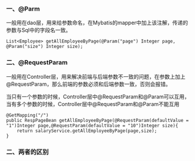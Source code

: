 
### 一、@Parm

一般用在dao层，用来给参数命名，在Mybatis的mapper中加上该注解，传递的参数与Sql中的字段名一致。

```text
List<Employee> getAllEmployeeByPage(@Param("page") Integer page, @Param("size") Integer size);
```

### 二、@RequestParam

一般用在Controller层，用来解决前端与后端参数不一致的问题，在参数上加上@RequestParam，那么前端的参数必须和后端参数一致，否则会报错。

当只有一个参数的时候，Controller层中@RequestParam和@Param可以互用，当有多个参数的时候，Controller层中@RequestParam和@Param不能互用

```text
@GetMapping("/")
public RespPageBean getAllEmployeeByPage(@RequestParam(defaultValue = "1")Integer page,@RequestParam(defaultValue = "10")Integer size){
    return salaryService.getAllEmployeeByPage(page,size);
}
```

### 二、两者的区别
